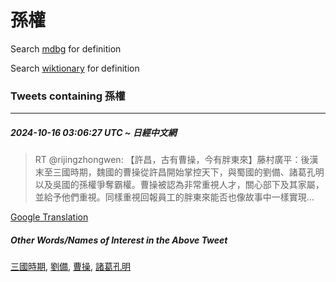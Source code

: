 # 孫權

Search [mdbg](https://www.mdbg.net/chinese/dictionary?page=worddict&wdrst=0&wdqb=孫權) for definition

Search [wiktionary](https://en.wiktionary.org/wiki/孫權) for definition

### Tweets containing 孫權

___
##### 2024-10-16 03:06:27 UTC ~ 日經中文網
> RT @rijingzhongwen: 【許昌，古有曹操，今有胖東來】藤村廣平：後漢末至三國時期，魏國的曹操從許昌開始掌控天下，與蜀國的劉備、諸葛孔明以及吳國的孫權爭奪霸權。曹操被認為非常重視人才，關心部下及其家屬，並給予他們重視。同樣重視回報員工的胖東來能否也像故事中一樣實現…

[Google Translation](https://translate.google.com/?hi=en&tab=TT&sl=zh-CN&tl=en&op=translate&text=RT+%40rijingzhongwen%3A+%E3%80%90%E8%A8%B1%E6%98%8C%EF%BC%8C%E5%8F%A4%E6%9C%89%E6%9B%B9%E6%93%8D%EF%BC%8C%E4%BB%8A%E6%9C%89%E8%83%96%E6%9D%B1%E4%BE%86%E3%80%91%E8%97%A4%E6%9D%91%E5%BB%A3%E5%B9%B3%EF%BC%9A%E5%BE%8C%E6%BC%A2%E6%9C%AB%E8%87%B3%E4%B8%89%E5%9C%8B%E6%99%82%E6%9C%9F%EF%BC%8C%E9%AD%8F%E5%9C%8B%E7%9A%84%E6%9B%B9%E6%93%8D%E5%BE%9E%E8%A8%B1%E6%98%8C%E9%96%8B%E5%A7%8B%E6%8E%8C%E6%8E%A7%E5%A4%A9%E4%B8%8B%EF%BC%8C%E8%88%87%E8%9C%80%E5%9C%8B%E7%9A%84%E5%8A%89%E5%82%99%E3%80%81%E8%AB%B8%E8%91%9B%E5%AD%94%E6%98%8E%E4%BB%A5%E5%8F%8A%E5%90%B3%E5%9C%8B%E7%9A%84%E5%AD%AB%E6%AC%8A%E7%88%AD%E5%A5%AA%E9%9C%B8%E6%AC%8A%E3%80%82%E6%9B%B9%E6%93%8D%E8%A2%AB%E8%AA%8D%E7%82%BA%E9%9D%9E%E5%B8%B8%E9%87%8D%E8%A6%96%E4%BA%BA%E6%89%8D%EF%BC%8C%E9%97%9C%E5%BF%83%E9%83%A8%E4%B8%8B%E5%8F%8A%E5%85%B6%E5%AE%B6%E5%B1%AC%EF%BC%8C%E4%B8%A6%E7%B5%A6%E4%BA%88%E4%BB%96%E5%80%91%E9%87%8D%E8%A6%96%E3%80%82%E5%90%8C%E6%A8%A3%E9%87%8D%E8%A6%96%E5%9B%9E%E5%A0%B1%E5%93%A1%E5%B7%A5%E7%9A%84%E8%83%96%E6%9D%B1%E4%BE%86%E8%83%BD%E5%90%A6%E4%B9%9F%E5%83%8F%E6%95%85%E4%BA%8B%E4%B8%AD%E4%B8%80%E6%A8%A3%E5%AF%A6%E7%8F%BE%E2%80%A6)
##### Other Words/Names of Interest in the Above Tweet
[三國時期](三國時期.md), [劉備](劉備.md), [曹操](曹操.md), [諸葛孔明](諸葛孔明.md)

